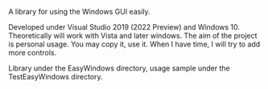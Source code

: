 A library for using the Windows GUI easily.

Developed under Visual Studio 2019 (2022 Preview) and Windows 10. Theoretically will work with Vista and later windows.
The aim of the project is personal usage. You may copy it, use it.
When I have time, I will try to add more controls.

Library under the EasyWindows directory, usage sample under the TestEasyWindows directory.